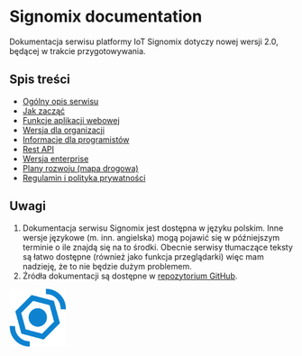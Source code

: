 # Signomix documentation

Dokumentacja serwisu platformy IoT Signomix dotyczy nowej wersji 2.0, będącej w trakcie przygotowywania.

## Spis treści

- [Ogólny opis serwisu](introduction.md)
- [Jak zacząć](/app/getting_started.md)
- [Funkcje aplikacji webowej](/app/index.md)
- [Wersja dla organizacji](/administration/index.md)
- [Informacje dla programistów](/development/index.md)
- [Rest API](/api/index.md)
- [Wersja enterprise](/enterprise/index.md)
- [Plany rozwoju (mapa drogowa)](https://github.com/orgs/signomix/projects/4)
- [Regulamin i polityka prywatności](/legal/terms_and_conditions.md)

## Uwagi
 1. Dokumentacja serwisu Signomix jest dostępna w języku polskim. Inne wersje językowe (m. inn. angielska) mogą pojawić się w późniejszym terminie o ile znajdą się na to środki. Obecnie serwisy tłumaczące teksty są łatwo dostępne (również jako funkcja przeglądarki) więc mam nadzieję, że to nie będzie dużym problemem.
 2. Źródła dokumentacji są dostępne w [repozytorium GitHub](https://github.com/signomix/signomix-documentation).

<div class="text-center mt-3"><img src="logo.svg" width="100px"></div>
